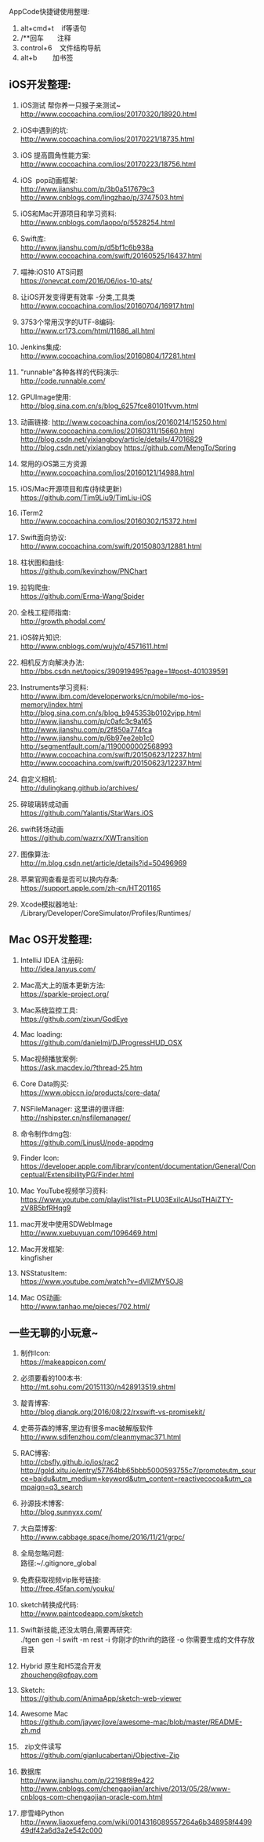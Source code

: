


AppCode快捷键使用整理:  
1. alt+cmd+t    if等语句  
2. /**回车       注释  
3. control+6    文件结构导航    
4. alt+b        加书签   



## iOS开发整理:  
1. iOS测试 帮你养一只猴子来测试~  
http://www.cocoachina.com/ios/20170320/18920.html


2. iOS中遇到的坑:  
http://www.cocoachina.com/ios/20170221/18735.html  


3. iOS 提高圆角性能方案:  
http://www.cocoachina.com/ios/20170223/18756.html
 
 
4. iOS  pop动画框架:  
http://www.jianshu.com/p/3b0a517679c3
http://www.cnblogs.com/lingzhao/p/3747503.html
  
  
5. iOS和Mac开源项目和学习资料:
http://www.cnblogs.com/laopo/p/5528254.html


6. Swift库:  
http://www.jianshu.com/p/d5bf1c6b938a  
http://www.cocoachina.com/swift/20160525/16437.html


7. 喵神:iOS10 ATS问题  
https://onevcat.com/2016/06/ios-10-ats/  


8. 让iOS开发变得更有效率 -分类,工具类  
http://www.cocoachina.com/ios/20160704/16917.html


9. 3753个常用汉字的UTF-8编码:   
http://www.cr173.com/html/11686_all.html


10. Jenkins集成:  
http://www.cocoachina.com/ios/20160804/17281.html   


11. "runnable"各种各样的代码演示:  
http://code.runnable.com/


12. GPUImage使用:   
http://blog.sina.com.cn/s/blog_6257fce80101fvvm.html  


13. 动画链接:
http://www.cocoachina.com/ios/20160214/15250.html  
http://www.cocoachina.com/ios/20160311/15660.html
http://blog.csdn.net/yixiangboy/article/details/47016829
http://blog.csdn.net/yixiangboy
https://github.com/MengTo/Spring


14. 常用的iOS第三方资源  
http://www.cocoachina.com/ios/20160121/14988.html  


15. iOS/Mac开源项目和库(持续更新)  
https://github.com/Tim9Liu9/TimLiu-iOS  


16. iTerm2  
http://www.cocoachina.com/ios/20160302/15372.html   


17. Swift面向协议:  
http://www.cocoachina.com/swift/20150803/12881.html  


18. 柱状图和曲线:  
https://github.com/kevinzhow/PNChart   


19. 拉钩爬虫:   
https://github.com/Erma-Wang/Spider  


20. 全栈工程师指南:   
http://growth.phodal.com/  


21. iOS碎片知识:  
http://www.cnblogs.com/wujy/p/4571611.html  


22. 相机反方向解决办法:   
http://bbs.csdn.net/topics/390919495?page=1#post-401039591   


23. Instruments学习资料:  
http://www.ibm.com/developerworks/cn/mobile/mo-ios-memory/index.html
http://blog.sina.com.cn/s/blog_b945353b0102vjpp.html
http://www.jianshu.com/p/c0afc3c9a165
http://www.jianshu.com/p/2f850a774fca
http://www.jianshu.com/p/6b97ee2eb1c0
http://segmentfault.com/a/1190000002568993
http://www.cocoachina.com/swift/20150623/12237.html
http://www.cocoachina.com/swift/20150623/12237.html


23. 自定义相机:  
http://dulingkang.github.io/archives/   


24. 碎玻璃转成动画  
https://github.com/Yalantis/StarWars.iOS 


25. swift转场动画   
https://github.com/wazrx/XWTransition


26. 图像算法:  
http://m.blog.csdn.net/article/details?id=50496969


27. 苹果官网查看是否可以换内存条:  
https://support.apple.com/zh-cn/HT201165  


28. Xcode模拟器地址:  
/Library/Developer/CoreSimulator/Profiles/Runtimes/  




## Mac OS开发整理:   

1. IntelliJ IDEA 注册码:  
http://idea.lanyus.com/  


2. Mac高大上的版本更新方法:   
https://sparkle-project.org/   


3. Mac系统监控工具:  
https://github.com/zixun/GodEye  


4. Mac loading:  
https://github.com/danielmj/DJProgressHUD_OSX   


5. Mac视频播放案例:   
https://ask.macdev.io/?thread-25.htm   


6. Core Data购买:   
https://www.objccn.io/products/core-data/   


7. NSFileManager: 这里讲的很详细:  
http://nshipster.cn/nsfilemanager/   


8. 命令制作dmg包:  
https://github.com/LinusU/node-appdmg   


9. Finder Icon:  
https://developer.apple.com/library/content/documentation/General/Conceptual/ExtensibilityPG/Finder.html  


10. Mac  YouTube视频学习资料:  
https://www.youtube.com/playlist?list=PLU03ExiIcAUsqTHAiZTY-zV8B5bfRHqg9   


11. mac开发中使用SDWebImage  
http://www.xuebuyuan.com/1096469.html   


12. Mac开发框架:  
kingfisher  
 
 
13. NSStatusItem:  
https://www.youtube.com/watch?v=dVllZMY5OJ8
 
 
14. Mac OS动画:    
http://www.tanhao.me/pieces/702.html/








## 一些无聊的小玩意~
1. 制作Icon:  
https://makeappicon.com/


2. 必须要看的100本书:  
http://mt.sohu.com/20151130/n428913519.shtml  


3. 靛青博客:   
http://blog.dianqk.org/2016/08/22/rxswift-vs-promisekit/   


4. 史蒂芬森的博客,里边有很多mac破解版软件  
http://www.sdifenzhou.com/cleanmymac371.html
  
  
5. RAC博客:  
http://cbsfly.github.io/ios/rac2     
http://gold.xitu.io/entry/57764bb65bbb5000593755c7/promoteutm_source=baidu&utm_medium=keyword&utm_content=reactivecocoa&utm_campaign=q3_search  


6. 孙源技术博客:  
http://blog.sunnyxx.com/    


7. 大白菜博客:  
 http://www.cabbage.space/home/2016/11/21/grpc/  
 
 
8. 全局忽略问题:    
路径:~/.gitignore_global


9. 免费获取视频vip账号链接:    
http://free.45fan.com/youku/   


10. sketch转换成代码:  
http://www.paintcodeapp.com/sketch  
  

11. Swift新技能,还没太明白,需要再研究:  
./tgen gen -l swift -m rest -i 你刚才的thrift的路径 -o 你需要生成的文件存放目录    


12. Hybrid  原生和H5混合开发  
zhoucheng@qfpay.com   


13. Sketch:  
https://github.com/AnimaApp/sketch-web-viewer

14.   Awesome Mac  
https://github.com/jaywcjlove/awesome-mac/blob/master/README-zh.md   

15.   zip文件读写  
https://github.com/gianlucabertani/Objective-Zip



16. 数据库  
http://www.jianshu.com/p/22198f89e422  
http://www.cnblogs.com/chengaojian/archive/2013/05/28/www-cnblogs-com-chengaojian-oracle-com.html



17.  廖雪峰Python    
http://www.liaoxuefeng.com/wiki/0014316089557264a6b348958f449949df42a6d3a2e542c000    
  
